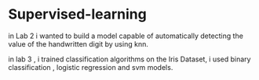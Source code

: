 # Supervised-learning

in Lab 2 i wanted to build a model capable of automatically detecting the value of the handwritten digit by using knn.

in lab 3 , i trained classification algorithms on the Iris Dataset, i used binary classification , logistic regression and svm models.
